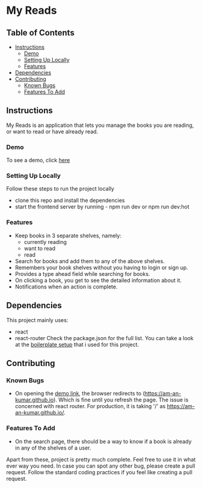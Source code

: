 
# My Reads

## Table of Contents

- [Instructions](#instructions)
	- [Demo](#demo)
	- [Setting Up Locally](#setting-up-locally)
	- [Features](#features)
- [Dependencies](#dependencies)
- [Contributing](#contributing)
	- [Known Bugs](#known-bugs)
	- [Features To Add](#features-to-add)

## Instructions
My Reads is an application that lets you manage the books you are reading, or want to read or have already read.

### Demo
To see a demo, click [here](https://am-an-kumar.github.io/my-reads/)

### Setting Up Locally
Follow these steps to run the project locally

- clone this repo and install the dependencies
- start the frontend server by running - npm run dev or npm run dev:hot

### Features
- Keep books in 3 separate shelves, namely:
	- currently reading
	- want to read
	- read
- Search for books and add them to any of the above shelves.
- Remembers your book shelves without you having to login or sign up.
- Provides a type ahead field while searching for books.
- On clicking a book, you get to see the detailed information about it.
- Notifications when an action is complete.

## Dependencies

This project mainly uses:
- react
- react-router
Check the package.json for the full list. You can take a look at the [boilerplate setup](https://github.com/am-an-kumar/react-boilerplate) that i used for this project.

## Contributing
### Known Bugs
- On opening the [demo link](https://am-an-kumar.github.io/my-reads/), the browser redirects to (https://am-an-kumar.github.io). Which is fine until you refresh the page. The issue is concerned with react router. For production, it is taking '/' as https://am-an-kumar.github.io/.

### Features To Add
- On the search page, there should be a way to know if a book is already in any of the shelves of a user.

Apart from these,  project is pretty much complete. Feel free to use it in what ever way you need. In case you can spot any other bug, please create a pull request. Follow the standard coding practices if you feel like creating a pull request.
